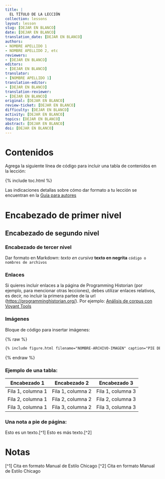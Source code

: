 ```yaml
---
title: |
  EL TÍTULO DE LA LECCIÓN
collection: lessons
layout: lesson
slug: [DEJAR EN BLANCO]
date: [DEJAR EN BLANCO]
translation_date: [DEJAR EN BLANCO]
authors:
- NOMBRE APELLIDO 1
- NOMBRE APELLIDO 2, etc
reviewers:
- [DEJAR EN BLANCO]
editors:
- [DEJAR EN BLANCO]
translator:
- [NOMBRE APELLIDO 1]
translation-editor:
- [DEJAR EN BLANCO]
translation-reviewer:
- [DEJAR EN BLANCO]
original: [DEJAR EN BLANCO]
review-ticket: [DEJAR EN BLANCO]
difficulty: [DEJAR EN BLANCO]
activity: [DEJAR EN BLANCO]
topics: [DEJAR EN BLANCO]
abstract: [DEJAR EN BLANCO]
doi: [DEJAR EN BLANCO]
---
```


# Contenidos

Agrega la siguiente línea de código para incluir una tabla de contenidos en la lección:

{% include toc.html %}

Las indicaciones detallas sobre cómo dar formato a tu lección se encuentran en la [Guía para autores](https://programminghistorian.org/es/guia-para-autores)


# Encabezado de primer nivel
## Encabezado de segundo nivel
### Encabezado de tercer nivel

Dar formato en Markdown:
*texto en cursiva*
**texto en negrita**
`código o nombres de archivos`

### Enlaces
Si quieres incluir enlaces a la página de Programming Historian (por ejemplo, para mencionar otras lecciones), debes utilizar enlaces relativos, es decir, no incluir la primera partee de la url (https://programminghistorian.org/). Por ejemplo: [Análisis de corpus con Voyant Tools](/es/lecciones/analisis-voyant-tools)

### Imágenes

Bloque de código para insertar imágenes:

{% raw %}
``` markdown
{% include figure.html filename="NOMBRE-ARCHIVO-IMAGEN" caption="PIE DE FOTO UTILIZANDO \"ESCAPED\" QUOTES" %}
```
{% endraw %}


### Ejemplo de una tabla:

| Encabezado 1 | Encabezado 2 | Encabezado 3 |
| --------- | --------- | --------- |
| Fila 1, columna 1 | Fila 1, columna 2 | Fila 1, columna 3|
| Fila 2, columna 1 | Fila 2, columna 2 | Fila 2, columna 3|
| Fila 3, columna 1 | Fila 3, columna 2 | Fila 3, columna 3|

### Una nota a pie de página:

Esto es un texto.[^1]
Esto es más texto.[^2]

# Notas
[^1] Cita en formato Manual de Estilo Chicago
[^2] Cita en formato Manual de Estilo Chicago
